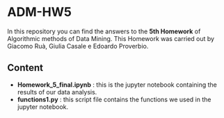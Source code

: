 # ADM-HW5

In this repository you can find the answers to the **5th Homework** of Algorithmic methods of Data Mining. 
This Homework was carried out by Giacomo Ruà, Giulia Casale e Edoardo Proverbio. 

## Content 

* **Homework_5_final.ipynb** : this is the jupyter notebook containing the results of our data analysis.
* **functions1.py** : this script file contains the functions we used in the jupyter notebook.  
